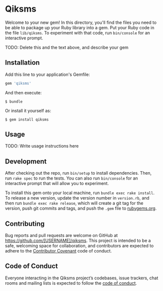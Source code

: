 # Qiksms

Welcome to your new gem! In this directory, you'll find the files you need to be able to package up your Ruby library into a gem. Put your Ruby code in the file `lib/qiksms`. To experiment with that code, run `bin/console` for an interactive prompt.

TODO: Delete this and the text above, and describe your gem

## Installation

Add this line to your application's Gemfile:

```ruby
gem 'qiksms'
```

And then execute:

    $ bundle

Or install it yourself as:

    $ gem install qiksms

## Usage

TODO: Write usage instructions here

## Development

After checking out the repo, run `bin/setup` to install dependencies. Then, run `rake spec` to run the tests. You can also run `bin/console` for an interactive prompt that will allow you to experiment.

To install this gem onto your local machine, run `bundle exec rake install`. To release a new version, update the version number in `version.rb`, and then run `bundle exec rake release`, which will create a git tag for the version, push git commits and tags, and push the `.gem` file to [rubygems.org](https://rubygems.org).

## Contributing

Bug reports and pull requests are welcome on GitHub at https://github.com/[USERNAME]/qiksms. This project is intended to be a safe, welcoming space for collaboration, and contributors are expected to adhere to the [Contributor Covenant](http://contributor-covenant.org) code of conduct.

## Code of Conduct

Everyone interacting in the Qiksms project’s codebases, issue trackers, chat rooms and mailing lists is expected to follow the [code of conduct](https://github.com/[USERNAME]/qiksms/blob/master/CODE_OF_CONDUCT.md).
